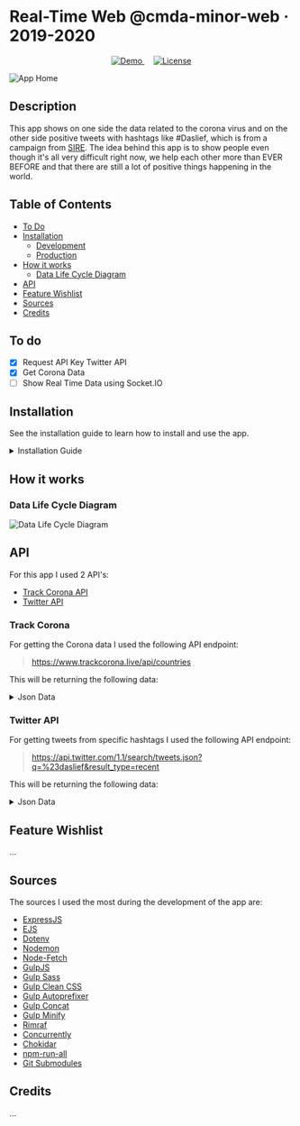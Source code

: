 # Real-Time Web @cmda-minor-web · 2019-2020

<p align="center">
  <a href="https://rocky-headland-12149.herokuapp.com/">
    <img src="https://img.shields.io/badge/demo-LIVE-brightgreen.svg?style=flat-square" alt="Demo">
  </a>
  &nbsp;&nbsp;&nbsp;
  <a href="https://github.com/MarjoleinAardewijn/real-time-web-1920/blob/master/LICENSE.txt">
    <img src="https://img.shields.io/badge/license-MIT-brightgreen.svg?style=flat-square" alt="License">
  </a>
</p>

![App Home](https://user-images.githubusercontent.com/23479038/78683379-7ee9f480-78ef-11ea-9c2c-ec378e58d709.png "App Home")

## Description

This app shows on one side the data related to the corona virus and on the other side positive tweets with hashtags like #Daslief, which is from a campaign from [SIRE](https://sire.nl/campagne-overzicht/jaren/20/items).
The idea behind this app is to show people even though it's all very difficult right now, we help each other more than EVER BEFORE and that there are still a lot of positive things happening in the world.

## Table of Contents

* [To Do](#To-do)
* [Installation](#Installation)
  * [Development](#Development)
  * [Production](#Production)
* [How it works](#How-it-works)
  * [Data Life Cycle Diagram](#Data-Life-Cycle-Diagram)
* [API](#Api)
* [Feature Wishlist](#Feature-Wishlist)
* [Sources](#Sources)
* [Credits](#Credits)

## To do

- [x] Request API Key Twitter API
- [x] Get Corona Data
- [ ] Show Real Time Data using Socket.IO

## Installation

See the installation guide to learn how to install and use the app.

<details>
    <summary>Installation Guide</summary>

Go via the terminal to the folder you want the project to be placed:

```
    cd Path/To/Folder
```

Clone the repository (and submodules) and go to the project folder:

```
    git clone --recurse-submodules https://github.com/MarjoleinAardewijn/real-time-web-1920.git && cd real-time-web-1920
```

After cloning the project go to the docs folder:

```
    cd docs
```

Install npm:

```
    npm init
```

Install all the dependencies:

```
    npm install
```

### Development

When in development, run the following command to watch the changes:

```
    npm run dev:watch
```

In you browser. go to:

```
   localhost:5000 
```

### Production

When the app the finished use Heroku to deploy it.

First, login to Heroku:
```
    heroku login
```

Deploy the app by creating a new domain on Heroku. Heroku generates a random name for your app.
```
    heroku create
```

Clone the repository:
```
    heroku git:remote -a name-of-the-app
```

Push master branch to Heroku:
```
    git add .
    git commit -m "Heroku"
    git push heroku master
```

Open the app in your browser to check if everything went well:
```
    heroku open
```

To see the logs when something went wrong, run the following command:
```
    heroku logs --tail
```
</details>

## How it works
### Data Life Cycle Diagram

![Data Life Cycle Diagram](https://user-images.githubusercontent.com/23479038/79784432-83c49480-8342-11ea-8a30-4a9070e67392.jpg "Data Life Cycle Diagram")

## API

For this app I used 2 API's:
- [Track Corona API](https://www.trackcorona.live/)
- [Twitter API](https://www.npmjs.com/package/twitter)

### Track Corona

For getting the Corona data I used the following API endpoint:

> https://www.trackcorona.live/api/countries

This will be returning the following data:

<details>
  <summary>Json Data</summary>

```json
{ code: 200,
   data:
    [ { location: 'Spain',
        country_code: 'es',
        latitude: 40.463667,
        longitude: -3.74922,
        confirmed: 200210,
        dead: 20852,
        recovered: 80587,
        updated: '2020-04-20 18:00:12.333812+00:00' },
      { location: 'Iran',
        country_code: 'ir',
        latitude: 32.427908,
        longitude: 53.688046,
        confirmed: 83505,
        dead: 5209,
        recovered: 59273,
        updated: '2020-04-20 18:00:12.742096+00:00' },
      { location: 'Madagascar',
        country_code: 'mg',
        latitude: -18.766947,
        longitude: 46.869107,
        confirmed: 121,
        dead: 0,
        recovered: 41,
        updated: '2020-04-20 18:00:20.943783+00:00' },
      { location: 'Qatar',
        country_code: 'qa',
        latitude: 25.354826,
        longitude: 51.183884,
        confirmed: 6015,
        dead: 9,
        recovered: 555,
        updated: '2020-04-20 18:00:14.742716+00:00' },
      ...
    ]
}
```
</details>

### Twitter API

For getting tweets from specific hashtags I used the following API endpoint:

> https://api.twitter.com/1.1/search/tweets.json?q=%23daslief&result_type=recent

This will be returning the following data:

<details>
  <summary>Json Data</summary>

```json
{
	"results": [
		{
			"created_at": "Fri Nov 02 17:18:31 +0000 2018",
			"id": 1058408022936977409,
			"id_str": "1058408022936977409",
			"text": "RT @harmophone: \"The innovative crowdsourcing that the Tagboard, Twitter and TEGNA collaboration enables is surfacing locally relevant conv…",
			"source": "<a href=\"http:\/\/twitter.com\" rel=\"nofollow\">Twitter Web Client<\/a>",
			"truncated": false,
			"in_reply_to_status_id": null,
			"in_reply_to_status_id_str": null,
			"in_reply_to_user_id": null,
			"in_reply_to_user_id_str": null,
			"in_reply_to_screen_name": null,
			"user": {
				"id": 2244994945,
				"id_str": "2244994945",
				"name": "Twitter Dev",
				"screen_name": "TwitterDev",
				"location": "Internet",
				"url": "https:\/\/developer.twitter.com\/",
				"description": "Your official source for Twitter Platform news, updates & events. Need technical help? Visit https:\/\/twittercommunity.com\/ ⌨️ #TapIntoTwitter",
				"translator_type": "null",
				"protected": false,
				"verified": true,
				"followers_count": 503828,
				"friends_count": 1477,
				"listed_count": 1437,
				"favourites_count": 2199,
				"statuses_count": 3380,
				"created_at": "Sat Dec 14 04:35:55 +0000 2013",
				"utc_offset": null,
				"time_zone": null,
				"geo_enabled": true,
				"lang": "en",
				"contributors_enabled": false,
				"is_translator": false,
				"profile_background_color": "null",
				"profile_background_image_url": "null",
				"profile_background_image_url_https": "null",
				"profile_background_tile": null,
				"profile_link_color": "null",
				"profile_sidebar_border_color": "null",
				"profile_sidebar_fill_color": "null",
				"profile_text_color": "null",
				"profile_use_background_image": null,
				"profile_image_url": "null",
				"profile_image_url_https": "https:\/\/pbs.twimg.com\/profile_images\/880136122604507136\/xHrnqf1T_normal.jpg",
				"profile_banner_url": "https:\/\/pbs.twimg.com\/profile_banners\/2244994945\/1498675817",
				"default_profile": false,
				"default_profile_image": false,
				"following": null,
				"follow_request_sent": null,
				"notifications": null
			},
			"geo": null,
			"coordinates": null,
			"place": null,
			"contributors": null,
			"retweeted_status": {
				"created_at": "Tue Oct 30 21:30:25 +0000 2018",
				"id": 1057384253116289025,
				"id_str": "1057384253116289025",
				"text": "\"The innovative crowdsourcing that the Tagboard, Twitter and TEGNA collaboration enables is surfacing locally relev… https:\/\/t.co\/w46U5TRTzQ",
				"source": "<a href=\"http:\/\/twitter.com\" rel=\"nofollow\">Twitter Web Client<\/a>",
				"truncated": true,
				"in_reply_to_status_id": null,
				"in_reply_to_status_id_str": null,
				"in_reply_to_user_id": null,
				"in_reply_to_user_id_str": null,
				"in_reply_to_screen_name": null,
				"user": {
					"id": 175187944,
					"id_str": "175187944",
					"name": "Tyler Singletary",
					"screen_name": "harmophone",
					"location": "San Francisco, CA",
					"url": "http:\/\/medium.com\/@harmophone",
					"description": "SVP Product at @Tagboard. Did some Data, biz, and product @Klout & for @LithiumTech; @BBI board member; @Insightpool advisor. World's worst whiteboarder.",
					"translator_type": "null",
					"protected": false,
					"verified": false,
					"followers_count": 1982,
					"friends_count": 1877,
					"listed_count": 245,
					"favourites_count": 23743,
					"statuses_count": 12708,
					"created_at": "Thu Aug 05 22:59:29 +0000 2010",
					"utc_offset": null,
					"time_zone": null,
					"geo_enabled": false,
					"lang": "en",
					"contributors_enabled": false,
					"is_translator": false,
					"profile_background_color": "null",
					"profile_background_image_url": "null",
					"profile_background_image_url_https": "null",
					"profile_background_tile": null,
					"profile_link_color": "null",
					"profile_sidebar_border_color": "null",
					"profile_sidebar_fill_color": "null",
					"profile_text_color": "null",
					"profile_use_background_image": null,
					"profile_image_url": "null",
					"profile_image_url_https": "https:\/\/pbs.twimg.com\/profile_images\/719985428632240128\/WYFHcK-m_normal.jpg",
					"profile_banner_url": "https:\/\/pbs.twimg.com\/profile_banners\/175187944\/1398653841",
					"default_profile": false,
					"default_profile_image": false,
					"following": null,
					"follow_request_sent": null,
					"notifications": null
				},
				"geo": null,
				"coordinates": null,
				"place": null,
				"contributors": null,
				"is_quote_status": false,
				"extended_tweet": {
					"full_text": "\"The innovative crowdsourcing that the Tagboard, Twitter and TEGNA collaboration enables is surfacing locally relevant conversations in real-time and enabling voters to ask questions during debates,”  -- @adamostrow, @TEGNA\nLearn More: https:\/\/t.co\/ivAFtanfje",
					"display_text_range": [
						0,
						259
					],
					"entities": {
						"hashtags": [],
						"urls": [
							{
								"url": "https:\/\/t.co\/ivAFtanfje",
								"expanded_url": "https:\/\/blog.tagboard.com\/twitter-and-tagboard-collaborate-to-bring-best-election-content-to-news-outlets-with-tagboard-e85fc864bcf4",
								"display_url": "blog.tagboard.com\/twitter-and-ta…",
								"unwound": {
									"url": "https:\/\/blog.tagboard.com\/twitter-and-tagboard-collaborate-to-bring-best-election-content-to-news-outlets-with-tagboard-e85fc864bcf4",
									"status": 200,
									"title": "Twitter and Tagboard Collaborate to Bring Best Election Content to News Outlets With Tagboard…",
									"description": "By Tyler Singletary, Head of Product, Tagboard"
								},
								"indices": [
									236,
									259
								]
							}
						],
						"user_mentions": [
							{
								"screen_name": "adamostrow",
								"name": "Adam Ostrow",
								"id": 5695942,
								"id_str": "5695942",
								"indices": [
									204,
									215
								]
							},
							{
								"screen_name": "TEGNA",
								"name": "TEGNA",
								"id": 34123003,
								"id_str": "34123003",
								"indices": [
									217,
									223
								]
							}
						],
						"symbols": []
					}
				},
				"quote_count": 0,
				"reply_count": 1,
				"retweet_count": 6,
				"favorite_count": 19,
				"entities": {
					"hashtags": [],
					"urls": [
						{
							"url": "https:\/\/t.co\/w46U5TRTzQ",
							"expanded_url": "https:\/\/twitter.com\/i\/web\/status\/1057384253116289025",
							"display_url": "twitter.com\/i\/web\/status\/1…",
							"indices": [
								117,
								140
							]
						}
					],
					"user_mentions": [],
					"symbols": []
				},
				"favorited": false,
				"retweeted": false,
				"possibly_sensitive": false,
				"filter_level": "low",
				"lang": "en"
			},
			"is_quote_status": false,
			"quote_count": 0,
			"reply_count": 0,
			"retweet_count": 0,
			"favorite_count": 0,
			"entities": {
				"hashtags": [],
				"urls": [],
				"user_mentions": [
					{
						"screen_name": "harmophone",
						"name": "Tyler Singletary",
						"id": 175187944,
						"id_str": "175187944",
						"indices": [
							3,
							14
						]
					}
				],
				"symbols": []
			},
			"favorited": false,
			"retweeted": false,
			"filter_level": "low",
			"lang": "en",
			"matching_rules": [
				{
					"tag": null
				}
			]
		}
	],
	"requestParameters": {
		"maxResults": 100,
		"fromDate": "201811010000",
		"toDate": "201811060000"
	}
}
```
</details>

## Feature Wishlist

...

## Sources

The sources I used the most during the development of the app are:
- [ExpressJS](https://expressjs.com/)
- [EJS](https://ejs.co/)
- [Dotenv](https://www.npmjs.com/package/dotenv)
- [Nodemon](https://nodemon.io/)
- [Node-Fetch](https://www.npmjs.com/package/node-fetch)
- [GulpJS](https://gulpjs.com/docs/en/getting-started/quick-start)
- [Gulp Sass](https://www.npmjs.com/package/gulp-sass)
- [Gulp Clean CSS](https://www.npmjs.com/package/gulp-clean-css)
- [Gulp Autoprefixer](https://www.npmjs.com/package/gulp-autoprefixer)
- [Gulp Concat](https://www.npmjs.com/package/gulp-concat)
- [Gulp Minify](https://www.npmjs.com/package/gulp-minify)
- [Rimraf](https://www.npmjs.com/package/rimraf)
- [Concurrently](https://www.npmjs.com/package/concurrently)
- [Chokidar](https://www.npmjs.com/package/chokidar-cli)
- [npm-run-all](https://www.npmjs.com/package/npm-run-all)
- [Git Submodules](https://git-scm.com/book/en/v2/Git-Tools-Submodules)

## Credits

...
